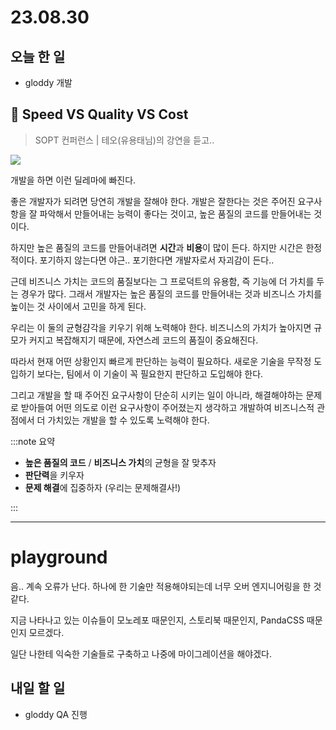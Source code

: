 # 23.08.30

## 오늘 한 일

- gloddy 개발

## 🤔 Speed VS Quality VS Cost

> SOPT 컨퍼런스 | 테오(유용태님)의 강연을 듣고..

![](https://static.wixstatic.com/media/8b14db_4f4fee815cba40d68e98726382e2b7e9~mv2.png/v1/fill/w_933,h_610,al_c,q_90/8b14db_4f4fee815cba40d68e98726382e2b7e9~mv2.png)

개발을 하면 이런 딜레마에 빠진다.

좋은 개발자가 되려면 당연히 개발을 잘해야 한다. 개발은 잘한다는 것은 주어진 요구사항을 잘 파악해서 만들어내는 능력이 좋다는 것이고, 높은 품질의 코드를 만들어내는 것이다.

하지만 높은 품질의 코드를 만들어내려면 **시간**과 **비용**이 많이 든다. 하지만 시간은 한정적이다. 포기하지 않는다면 야근.. 포기한다면 개발자로서 자괴감이 든다..

근데 비즈니스 가치는 코드의 품질보다는 그 프로덕트의 유용함, 즉 기능에 더 가치를 두는 경우가 많다. 그래서 개발자는 높은 품질의 코드를 만들어내는 것과 비즈니스 가치를 높이는 것 사이에서 고민을 하게 된다.

우리는 이 둘의 균형걈각을 키우기 위해 노력해야 한다. 비즈니스의 가치가 높아지면 규모가 커지고 복잡해지기 때문에, 자연스레 코드의 품질이 중요해진다.

따라서 현재 어떤 상황인지 빠르게 판단하는 능력이 필요하다. 새로운 기술을 무작정 도입하기 보다는, 팀에서 이 기술이 꼭 필요한지 판단하고 도입해야 한다.

그리고 개발을 할 때 주어진 요구사항이 단순히 시키는 일이 아니라, 해결해야하는 문제로 받아들여 어떤 의도로 이런 요구사항이 주어졌는지 생각하고 개발하여 비즈니스적 관점에서 더 가치있는 개발을 할 수 있도록 노력해야 한다.

:::note 요약

- **높은 품질의 코드** / **비즈니스 가치**의 균형을 잘 맞추자
- **판단력**을 키우자
- **문제 해결**에 집중하자 (우리는 문제해결사!)

:::

---

# playground

음.. 계속 오류가 난다. 하나에 한 기술만 적용해야되는데 너무 오버 엔지니어링을 한 것 같다.

지금 나타나고 있는 이슈들이 모노레포 때문인지, 스토리북 때문인지, PandaCSS 때문인지 모르겠다.

일단 나한테 익숙한 기술들로 구축하고 나중에 마이그레이션을 해야겠다.

## 내일 할 일

- gloddy QA 진행
